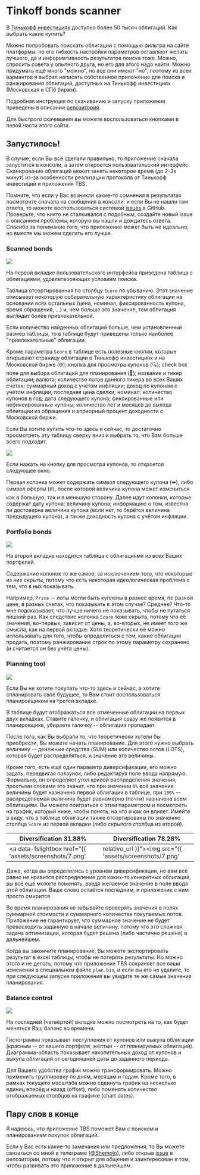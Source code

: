# Tinkoff bonds scanner

В [Тинькофф инвестициях](https://www.tinkoff.ru/invest/) доступно более 50 тысяч облигаций. Как выбрать какие купить?

Можно попробовать поискать облигации с помощью фильтра на сайте платформы, но его гибкость настройки параметров оставляют желать лучшего, 
да и информативность результатов поиска тоже. Можно, спросить совета у опытного друга, но его для этого надо найти. Можно придумать ещё
много "можно", но все они имеют "но", поэтому из всех вариантов я выбрал написать собственное приложение для поиска и ранжирования облигаций,
доступных на Тинькофф инвестициях (Московская и СПб биржи). 

Подробная инструкция по скачиванию и запуску приложения приведены в описании [репозитория](https://github.com/Shemplo/TBS).

Для быстрого скачивания вы можете воспользоваться кнопками в левой части этого сайта.

## Запустилось!

В случае, если Вы всё сделали правильно, то приложение сначала запустится в консоли, а затем откроется пользовательский интерфейс. 
Сканирование облигаций может занять некоторое время (до 2-3х минут) из-за особенности реализации протокола от Тинькофф инвестиций и приложения TBS.

Помните, что если у Вас возникли какие-то сомнения в результатах посмотрите сначала на сообщения в консоли, и если Вы не нашли там ответа, 
то можете воспользоваться системой [issues](https://github.com/Shemplo/TBS/issues) в GitHub. 
Проверьте, что никто не сталкивался с подобным, создайте новый issue с описанием проблемы, которую вы нашли и дождитесь ответа.
Спасибо за понимание того, что приложение может быть не идеально, но вместе мы можем сделать его лучше.

### Scanned bonds

<a data-fslightbox href="{{ 'assets/screenshots/1.png' | relative_url }}">
  <img src="{{ 'assets/screenshots/1.png' | relative_url }}">
</a>

На первой вкладке пользовательского интерфейса приведена таблица с облигациями, удовлетворяющих условиям поиска. 

Таблица отсортированная по столбцу `Score` по убыванию. Этот значение описывает некоторую собирательную характеристику облигации 
на основании всех остальных (цена, номинал, фиксированность купона, время обращения, ...) и, чем больше это значение, тем облигация 
выглядит более привлекательной. 

Если количество найденных облигаций больше, чем установленный размер таблицы, то в таблице
будут приведены только наиболее "привлекательные" облигации.

Кроме параметра `Score` в таблице есть полезные кнопки, которые открывают страницу облигации в Тинькофф инвестициях и на Московской бирже (🌐); 
кнопка для просмотра купонов (🔍); check box поле для выбора облигаций для планирования (📎); название и тикер облигации; валюта; 
количество лотов данного тикера во всех Ваших счетах; суммарный доход с учётом инфляции; доход по купонам с учётом инфляции; последняя цена сделки; 
номинал; количество купонов в год; дата следующего купона; фиксированные или нефиксированные купоны; количество лет и месяцев до выхода облигации 
из обращения и априорный процент доходности с Московской биржи.

Если Вы хотите купить что-то здесь и сейчас, то достаточно просмотреть эту таблицу сверху вниз и выбрать то, что Вам больше всего подходит.

<a data-fslightbox href="{{ 'assets/screenshots/2.png' | relative_url }}">
  <img src="{{ 'assets/screenshots/2.png' | relative_url }}">
</a>

Если нажать на кнопку для просмотра купонов, то откроется следующее окно. 

Первая колонка может содержать символ следующего купона (➥), либо символ оферты (⭿), после которой величина купона может измениться как в большую, 
так и в меньшую сторону. Далее идут колонки, которые содержат дату купона; величину купона; информацию о том, известна ли достоверна величина купона
(если нет, то берётся величина предыдущего купона), а также доходность купона с учётом инфляции.

### Portfolio bonds

<a data-fslightbox href="{{ 'assets/screenshots/3.png' | relative_url }}">
  <img src="{{ 'assets/screenshots/3.png' | relative_url }}">
</a>

На второй вкладке находится таблица с облигациями из всех Ваших портфелей. 

Содержание колонок то же самое, за исключением того, что некоторые из них скрыты, потому что есть некоторая идеологическая проблема с тем, что в них показывать. 

Например, `Price` -- лоты могли быть куплены в разное время, по разной цене, в разных счетах, что показывать в этом случае? Среднее? 
Что-то мне подсказывает, что лучше ничего не показывать, чтобы не путаться лишний раз. Как следствие колонка `Score` тоже скрыта, потому что её значения, 
во-первых, зависит от цены, а, во-вторых, не имеет того же смысла, как на первой вкладке. Хотя теоретически её можно использовать для того, чтобы определиться с тем, какие облигации продать, поэтому ранжирование строк по этому параметру сохранено (и считается он без учёта цены).

### Planning tool

<a data-fslightbox href="{{ 'assets/screenshots/4.png' | relative_url }}">
  <img src="{{ 'assets/screenshots/4.png' | relative_url }}">
</a>

Если Вы не хотите покупать что-то здесь и сейчас, а хотите спланировать своё будущее, то Вам стоит воспользоваться планировщиком
на третей вкладке. 

В таблице будут отображаться все отмеченные облигации на первых двух вкладках. Ставите галочку, и облигация сразу же появится
в планировщике, убираете галочку -- облигация пропадает.

После того, как Вы выбрали то, что теоретически хотели бы приобрести, Вы можете начать планирование. Для этого
нужно выбрать величину -- денежные средства (SUM) или количество лотов (LOTS), которая будет распределяться, 
и значение это величины.

Кроме того, есть ещё один параметр диверсификации, его можно задать, передвигая ползунок, либо редактируя поле ввода напрямую.
Формально, он определяет угол кривой распределения значения, простыми словами это значит, что при значении `0%` всё значение величины
будет назначено первой облигации в таблице, при `100%` -- распределяемая величина будет равномерно (почти) назначена всем облигациям.
Вы можете поиграться с этим параметром и посмотреть на график, который ниже, чтобы понять, на что и как он влияет. Имейте в виду, что
в таблице облигации также отсортированы по значению столбца `Score` из первой вкладки (либо скрытого столбца из второй).

|Diversification 31.88%|Diversification 78.26%|
|-|-|
| <a data-fslightbox href="{{ 'assets/screenshots/7.png' | relative_url }}"><img src="{{ 'assets/screenshots/7.png' | relative_url }}"></a> | <a data-fslightbox href="{{ 'assets/screenshots/8.png' | relative_url }}"><img src="{{ 'assets/screenshots/8.png' | relative_url }}"></a> |

Даже, когда вы определились с уровнем диверсификации, но вам всё равно не нравится распределение для каких-то конкретных облигаций, вы всё ещё можете
поменять, введя желаемое значение в поле ввода этой облигации. Ваше слово остаётся последним, и приложение с ним просто смирится.

Во время планирования не забывайте проверять значения в полях суммарной стоимости и суммарного количества покупаемых лотов. Приложение не гарантирует,
что суммарное значение не будет превосходить заданную в начале величину, потому что это сложная задача оптимизации, которая будет решена 
(либо частично решена) в дальнейшем.

Когда вы закончите планирование, Вы можете экспортировать результат в excel таблицы, чтобы не потерять результаты. Но можно этого и не делать, потому
что приложение TBS сохраняет все ваши изменения в специальном файле `plan.bin`, и если вы его не удалите, то при следующем запуске приложения вы 
увидите те же самые значения планирования.

### Balance control

<a data-fslightbox href="{{ 'assets/screenshots/9.png' | relative_url }}">
  <img src="{{ 'assets/screenshots/9.png' | relative_url }}">
</a>

На последней (четвёртой) вкладке можно посмотреть на то, как будет меняться Ваш баланс во времени. 

Гистограмма показывает поступления от купонов или выкупа облигации (красным -- от вашего портфеля, жёлтые -- от планируемых облигаций). 
Диаграмма-область показывает накопительных доход от купонов и выкупа облигаций от сегодняшней даты до заданного периода.

Для Вашего удобства график можно трансформировать. Можно применить группировку по дням, месяцам и годам. Кроме того, в рамках текущего масштаба 
можно сдвинуть график на несколько единиц вперёд и назад (offset), либо поменять количество отображаемых столбцов на графике (chart dates).

## Пару слов в конце

Я надеюсь, что приложение TBS поможет Вам с поиском и планированием покупок облигаций. 

Если у Вас есть какие-то замечания или предложения, то Вы можете связаться со мной в телеграме ([@Shemplo](https://t.me/shemplo)), либо открыв [issue](https://github.com/Shemplo/TBS/issues) в репозитории, потому что я открыт для общения и заинтересован в том, чтобы развивать это приложение в дальнейшем.
